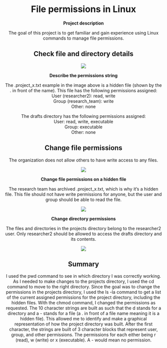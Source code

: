<h1 align="center">
  File permissions in Linux
</h1>

<p align="center">
  <strong>Project description</strong>
</p>

<p align="center">
  The goal of this project is to get familiar and gain experience using Linux commands to manage file permissions.
</p>

<h2 align="center">
  Check file and directory details
</h2>

<p align="center"><img src="https://github.com/GeoffreyMorren/Linux-File-Permissions/assets/152500568/0f4cbc7b-2e84-4fca-8766-f76a5fd4e716" /></p>

<p align="center">
  <strong>Describe the permissions string</strong>
</p>

<p align="center">
  The .project_x.txt example in the image above is a hidden file (shown by the . in front of the name). This file has the following permissions assigned:<br>
  User (researcher2): read, write<br>
  Group (research_team): write<br>
  Other: none
</p>

<p align="center">
  The drafts directory has the following permissions assigned:<br>
  User: read, write, executable<br>
  Group: executable<br>
  Other: none
</p>

<h2 align="center">
  Change file permissions
</h2>

<p align="center">
  The organization does not allow others to have write access to any files.
</p>

<p align="center"><img src="https://github.com/GeoffreyMorren/Linux-File-Permissions/assets/152500568/0944b3d3-90fc-4cd4-9987-e44446cbd489" /></p>

<p align="center">
  <strong>Change file permissions on a hidden file</strong>
</p>

<p align="center">
  The research team has archived .project_x.txt, which is why it’s a hidden file. This file should not have write permissions for anyone, but the user and group should be able to read the file.
</p>

<p align="center"><img src="https://github.com/GeoffreyMorren/Linux-File-Permissions/assets/152500568/d23b194c-f115-4a58-a5d4-89c021c40c7f" /></p>

<p align="center">
  <strong>Change directory permissions</strong>
</p>

<p align="center">
  The files and directories in the projects directory belong to the researcher2 user. Only researcher2 should be allowed to access the drafts directory and its contents.
</p>

<p align="center"><img src="https://github.com/GeoffreyMorren/Linux-File-Permissions/assets/152500568/643af28d-36a2-4494-ae03-e963686b48e3" /></p>

<h2 align="center">
  Summary
</h2>

<p align="center">
  I used the pwd command to see in which directory I was correctly working. As I needed to make changes to the projects directory, I used the cd command to move to the right directory. Since the goal was to change the permissions in the projects directory, I used the ls -la command to get a list of the current assigned permissions for the project directory, including the hidden files. With the chmod command, I changed the permissions as requested. The 10 character strings are built as such that the d stands for a directory and a - stands for a file (a . in front of a file name meaning it is a hidden file). This allowed me to identify and make a graphical representation of how the project directory was built. After the first character, the strings are built of 3 character blocks that represent user, group, and other permissions. The permissions for each either being r (read), w (write) or x (executable). A - would mean no permission.
</p>
